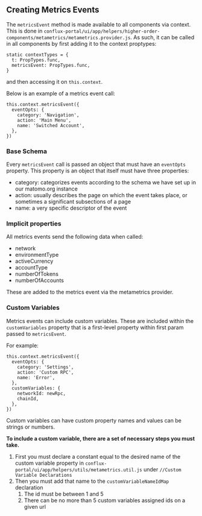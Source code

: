 ## Creating Metrics Events

The `metricsEvent` method is made available to all components via context. This is done in `conflux-portal/ui/app/helpers/higher-order-components/metametrics/metametrics.provider.js`. As such, it can be called in all components by first adding it to the context proptypes:

```
static contextTypes = {
  t: PropTypes.func,
  metricsEvent: PropTypes.func,
}
```

and then accessing it on `this.context`.

Below is an example of a metrics event call:

```
this.context.metricsEvent({
  eventOpts: {
    category: 'Navigation',
    action: 'Main Menu',
    name: 'Switched Account',
  },
})
```

### Base Schema

Every `metricsEvent` call is passed an object that must have an `eventOpts` property. This property is an object that itself must have three properties:
- category: categorizes events according to the schema we have set up in our matomo.org instance
- action: usually describes the page on which the event takes place, or sometimes a significant subsections of a page
- name: a very specific descriptor of the event

### Implicit properties

All metrics events send the following data when called:
- network
- environmentType
- activeCurrency
- accountType
- numberOfTokens
- numberOfAccounts

These are added to the metrics event via the metametrics provider.

### Custom Variables

Metrics events can include custom variables. These are included within the `customVariables` property that is a first-level property within first param passed to `metricsEvent`.

For example:
```
this.context.metricsEvent({
  eventOpts: {
    category: 'Settings',
    action: 'Custom RPC',
    name: 'Error',
  },
  customVariables: {
    networkId: newRpc,
    chainId,
  },
})
```

Custom variables can have custom property names and values can be strings or numbers.

**To include a custom variable, there are a set of necessary steps you must take.**

1. First you must declare a constant equal to the desired name of the custom variable property in `conflux-portal/ui/app/helpers/utils/metametrics.util.js` under `//Custom Variable Declarations`
1. Then you must add that name to the `customVariableNameIdMap` declaration
    1. The id must be between 1 and 5
    1. There can be no more than 5 custom variables assigned ids on a given url
